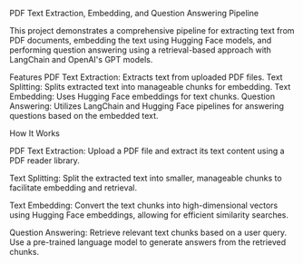 PDF Text Extraction, Embedding, and Question Answering Pipeline

This project demonstrates a comprehensive pipeline for extracting text from PDF documents, embedding the text using Hugging Face models, and performing question answering using a retrieval-based approach with LangChain and OpenAI's GPT models.

Features
PDF Text Extraction: Extracts text from uploaded PDF files.
Text Splitting: Splits extracted text into manageable chunks for embedding.
Text Embedding: Uses Hugging Face embeddings for text chunks.
Question Answering: Utilizes LangChain and Hugging Face pipelines for answering questions based on the embedded text.

How It Works

PDF Text Extraction:
Upload a PDF file and extract its text content using a PDF reader library.

Text Splitting:
Split the extracted text into smaller, manageable chunks to facilitate embedding and retrieval.

Text Embedding:
Convert the text chunks into high-dimensional vectors using Hugging Face embeddings, allowing for efficient similarity searches.

Question Answering:
Retrieve relevant text chunks based on a user query. Use a pre-trained language model to generate answers from the retrieved chunks.
